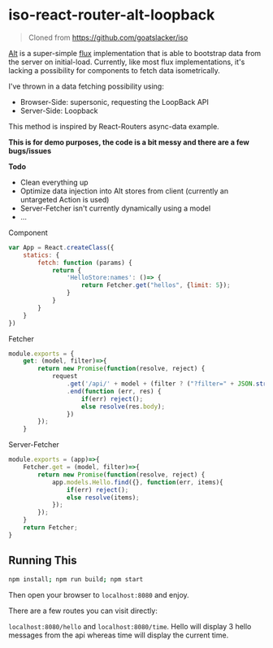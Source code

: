 # iso-react-router-alt-loopback

> Cloned from https://github.com/goatslacker/iso



[Alt](https://github.com/goatslacker/alt) is a super-simple [flux](http://facebook.github.io/flux/docs/overview.html) implementation that is able to bootstrap data from the server on initial-load. Currently, like most flux implementations, it's lacking a possibility for components to fetch data isometrically.

I've thrown in a data fetching possibility using:
- Browser-Side: supersonic, requesting the LoopBack API
- Server-Side: Loopback

This method is inspired by React-Routers async-data example.

**This is for demo purposes, the code is a bit messy and there are a few bugs/issues**

**Todo**
- Clean everything up
- Optimize data injection into Alt stores from client (currently an untargeted Action is used)
- Server-Fetcher isn't currently dynamically using a model
- ...

Component
```javascript
var App = React.createClass({
    statics: {
        fetch: function (params) {
            return {
                'HelloStore:names': ()=> {
                    return Fetcher.get("hellos", {limit: 5});
                }
            }
        }
    }
})
```

Fetcher
```javascript
module.exports = {
    get: (model, filter)=>{
        return new Promise(function(resolve, reject) {
            request
                .get('/api/' + model + (filter ? ("?filter=" + JSON.stringify(filter)) : ""))
                .end(function (err, res) {
                    if(err) reject();
                    else resolve(res.body);
                })
        });
    }
```

Server-Fetcher
```javascript
module.exports = (app)=>{
    Fetcher.get = (model, filter)=>{
        return new Promise(function(resolve, reject) {
            app.models.Hello.find({}, function(err, items){
                if(err) reject();
                else resolve(items);
            });
        });
    }
    return Fetcher;
}
```

## Running This

```sh
npm install; npm run build; npm start
```

Then open your browser to `localhost:8080` and enjoy.

There are a few routes you can visit directly:

`localhost:8080/hello` and `localhost:8080/time`. Hello will display 3 hello messages from the api whereas time will display the current time.

